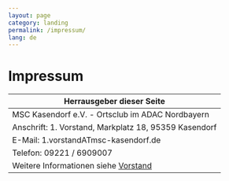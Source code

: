 ```yaml
---
layout: page
category: landing
permalink: /impressum/
lang: de
---
```


# Impressum

| Herrausgeber dieser Seite
|--------------------------
| MSC Kasendorf e.V. - Ortsclub im ADAC Nordbayern
| Anschrift: 1. Vorstand, Markplatz 18, 95359 Kasendorf
| E-Mail: 1.vorstandATmsc-kasendorf.de
| Telefon: 09221 / 6909007
| Weitere Informationen siehe [Vorstand]({{site.page-prefix}}vorstand/#)
